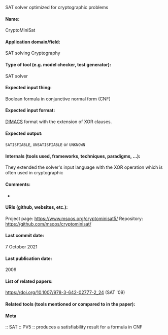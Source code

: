 SAT solver optimized for cryptographic problems

#### Name:
CryptoMiniSat

#### Application domain/field:
SAT solving
Cryptography

#### Type of tool (e.g. model checker, test generator):
SAT solver

#### Expected input thing:
Boolean formula in conjunctive normal form (CNF)

#### Expected input format:
[DIMACS](../../../Formats/DIMACS.md) format with the extension of XOR clauses.

#### Expected output:
`SATISFIABLE`, `UNSATISFIABLE` or `UNKNOWN`

#### Internals (tools used, frameworks, techniques, paradigms, ...):
They extended the solver's input language with the XOR operation which is often used in cryptographic 

#### Comments:
-

#### URIs (github, websites, etc.):
Project page: https://www.msoos.org/cryptominisat5/
Repository: https://github.com/msoos/cryptominisat/

#### Last commit date:
7 October 2021

#### Last publication date:
2009

#### List of related papers:
https://doi.org/10.1007/978-3-642-02777-2_24 (SAT '09)

#### Related tools (tools mentioned or compared to in the paper):

#### Meta
:: SAT
:: PV5 :: produces a satisfiability result for a formula in CNF